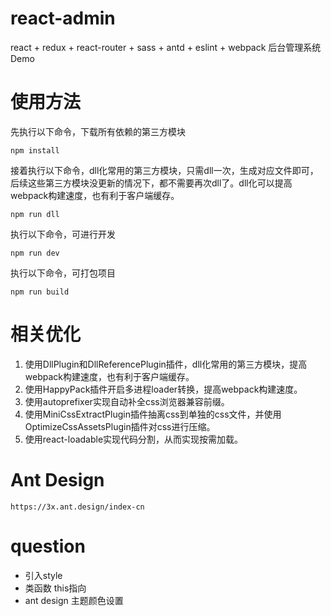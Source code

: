 # react-admin

react + redux + react-router + sass + antd + eslint + webpack 后台管理系统Demo


# 使用方法

先执行以下命令，下载所有依赖的第三方模块

```shell
npm install
```

接着执行以下命令，dll化常用的第三方模块，只需dll一次，生成对应文件即可，后续这些第三方模块没更新的情况下，都不需要再次dll了。dll化可以提高webpack构建速度，也有利于客户端缓存。

```shell
npm run dll
```

执行以下命令，可进行开发

```shell
npm run dev
```

执行以下命令，可打包项目

```shell
npm run build
```

# 相关优化

1. 使用DllPlugin和DllReferencePlugin插件，dll化常用的第三方模块，提高webpack构建速度，也有利于客户端缓存。
2. 使用HappyPack插件开启多进程loader转换，提高webpack构建速度。
3. 使用autoprefixer实现自动补全css浏览器兼容前缀。
4. 使用MiniCssExtractPlugin插件抽离css到单独的css文件，并使用OptimizeCssAssetsPlugin插件对css进行压缩。
5. 使用react-loadable实现代码分割，从而实现按需加载。

# Ant Design

```
https://3x.ant.design/index-cn
```

# question

- 引入style
- 类函数 this指向
- ant design 主题颜色设置
